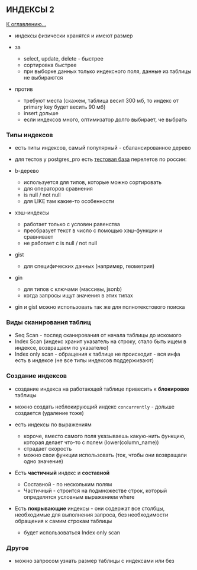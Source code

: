 ## ИНДЕКСЫ 2

[К оглавлению...](/README.md)

- индексы физически хранятся и имеют размер

- за
  - select, update, delete - быстрее
  - сортировка быстрее
  - при выборке данных только индексного поля, данные из таблицы не выбираются

- против
  - требуют места (скажем, таблица весит 300 мб, то индекс от primary key будет весить 90 мб)
  - insert дольше
  - если индексов много, оптимизатор долго выбирает, че выбрать

### Типы индексов

- есть типы индексов, самый популярный - сбалансированное дерево
- для тестов у postgres_pro есть [тестовая база](https://postgrespro.ru/education/demodb) перелетов по россии:

- b-дерево
  - используется для типов, которые можно сортировать
  - для операторов сравнения
  - is null / not null
  - для LIKE там какие-то особенности
- хэш-индексы
  - работает только с условен равенства
  - преобразует текст в число с помощью хэш-функции и сравнивает
  - не работает с is null / not null
- gist
  - для специфических данных (например, геометрия)
- gin
  - для типов с ключами (массивы, jsonb)
  - когда запросы ищут значения в этих типах

- gin и gist можно использовать так же для полнотекстового поиска 

### Виды сканирования таблиц

- Seq Scan - послед сканирования от начала таблицы до искомого
- Index Scan (индекс хранит указатель на строку, стало быть ищем в индексе, возвращаем по указателю)
- Index only scan - обращения к таблице не происходит - вся инфа есть в индексе (не все типы индексов поддерживают)

### Создание индексов

- создание индекса на работающей таблице привесить к **блокировке** таблицы
- можно создать неблокирующий индекс `concurrently` - дольше создается (удаление тоже)
- есть индексы по выражениям
  - короче, вместо самого поля указываешь какую-нить функцию, которая делает что-то с полем (lower(column_name))
  - страдает скорость
  - можно свои функции использовать (ток, чтобы они возвращали одно значение)

- Есть **частичный** индекс и **составной**
  - Составной - по нескольким полям
  - Частичный - строится на подмножестве строк, который определятся условным выражением where

- Есть **покрывающие** индексы - они содержат все столбцы, необходимые для выполнения запроса, без необходимости обращения к
  самим строкам таблицы
  - будет использоваться Index only scan

### Другое

- можно запросом узнать размер таблицы с индексами или без
